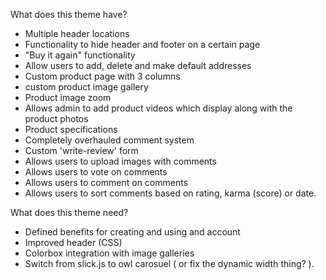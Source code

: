 
What does this theme have?
- Multiple header locations
- Functionality to hide header and footer on a certain page
- "Buy it again" functionality
- Allow users to add, delete and make default addresses
- Custom product page with 3 columns
- custom product image gallery
- Product image zoom
- Allows admin to add product videos which display along with the product photos
- Product specifications
- Completely overhauled comment system
- Custom 'write-review' form
- Allows users to upload images with comments
- Allows users to vote on comments
- Allows users to comment on comments
- Allows users to sort comments based on rating, karma (score) or date.

What does this theme need?
- Defined benefits for creating and using and account
- Improved header (CSS)
- Colorbox integration with image galleries
- Switch from slick.js to owl carosuel ( or fix the dynamic width thing? ).
